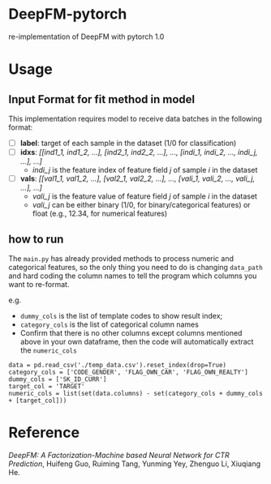 # DeepFM-pytorch
re-implementation of DeepFM with pytorch 1.0

# Usage
## Input Format for fit method in model
This implementation requires model to receive data batches in the following format:
- [ ] **label**: target of each sample in the dataset (1/0 for classification)
- [ ] **idxs**: *[[ind1_1, ind1_2, ...], [ind2_1, ind2_2, ...], ..., [indi_1, indi_2, ..., indi_j, ...], ...]*
    - *indi_j* is the feature index of feature field *j* of sample *i* in the dataset
- [ ] **vals**: *[[val1_1, val1_2, ...], [val2_1, val2_2, ...], ..., [vali_1, vali_2, ..., vali_j, ...], ...]*
    - *vali_j* is the feature value of feature field *j* of sample *i* in the dataset
    - *vali_j* can be either binary (1/0, for binary/categorical features) or float (e.g., 12.34, for numerical features)

## how to run

The `main.py` has already provided methods to process numeric and categorical features, so the only thing you need to do is changing `data_path` and hard coding the column names to tell the program which columns you want to re-format.

e.g. 
 - `dummy_cols` is the list of template codes to show result index; 
 - `category_cols` is the list of categorical column names
 - Confirm that there is no other columns except columns mentioned above in your own dataframe, then the code will automatically extract the `numeric_cols`
```
data = pd.read_csv('./temp_data.csv').reset_index(drop=True)
category_cols = ['CODE_GENDER', 'FLAG_OWN_CAR', 'FLAG_OWN_REALTY']
dummy_cols = ['SK_ID_CURR']
target_col = 'TARGET'
numeric_cols = list(set(data.columns) - set(category_cols + dummy_cols + [target_col]))
```

# Reference

*DeepFM: A Factorization-Machine based Neural Network for CTR Prediction*, Huifeng Guo, Ruiming Tang, Yunming Yey, Zhenguo Li, Xiuqiang He.
